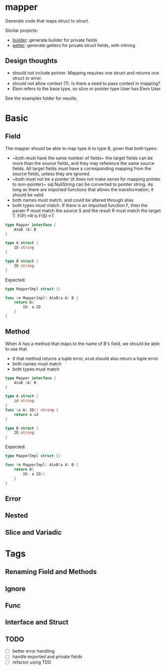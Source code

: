 # mapper

Generate code that maps struct to struct.

Similar projects:
- [builder](https://github.com/alextanhongpin/builder): generate builder for private fields
- [getter](https://github.com/alextanhongpin/getter): generate getters for private struct fields, with inlining

## Design thoughts
- should not include pointer. Mapping requires one struct and returns one struct or error.
- should not allow context (?). Is there a need to pass context in mapping?
- Elem refers to the base type, so slice or pointer type User has Elem User

See the examples folder for results.

# Basic

## Field

The mapper should be able to map type A to type B, given that both types:

- ~both must have the same number of fields~ the target fields can be more than the source fields, and they may reference the same source fields. All target fields must have a corresponding mapping from the source fields, unless they are ignored.
- ~both must not be a pointer (it does not make sense for mapping pointer to non-pointer)~ sql.NullString can be converted to pointer string. As long as there are imported functions that allows the transformation, it should be valid
- both names must match, and could be altered through alias
- both types must match. If there is an imported function F, then the param P must match the source S and the result R must match the target T. F(P)->R is F(S)->T

```go
type Mapper interface {
	AtoB (A) B
}

type A struct {
	ID string
}

type B struct {
	ID string
}
```

Expected:

```go
type MapperImpl struct {}

func (m MapperImpl) AtoB(a A) B {
	return B{
		ID: a.ID
	}
}
```

## Method

When A has a method that maps to the name of B's field, we should be able to use that.

- if that method returns a tuple error, `AtoB` should also return a tuple error
- both names must match
- both types must match

```go
type Mapper interface {
	AtoB (A) B
}

type A struct {
	id string
}
func (a A) ID() string {
	return a.id
}

type B struct {
	ID string
}
```

Expected:

```go
type MapperImpl struct {}

func (m MapperImpl) AtoB(a A) B {
	return B{
		ID: a.ID()
	}
}
```

## Error
## Nested
## Slice and Variadic

# Tags
## Renaming Field and Methods
## Ignore
## Func
## Interface and Struct

## TODO

- [ ] better error handling
- [ ] handle exported and private fields
- [ ] refactor using TDD
